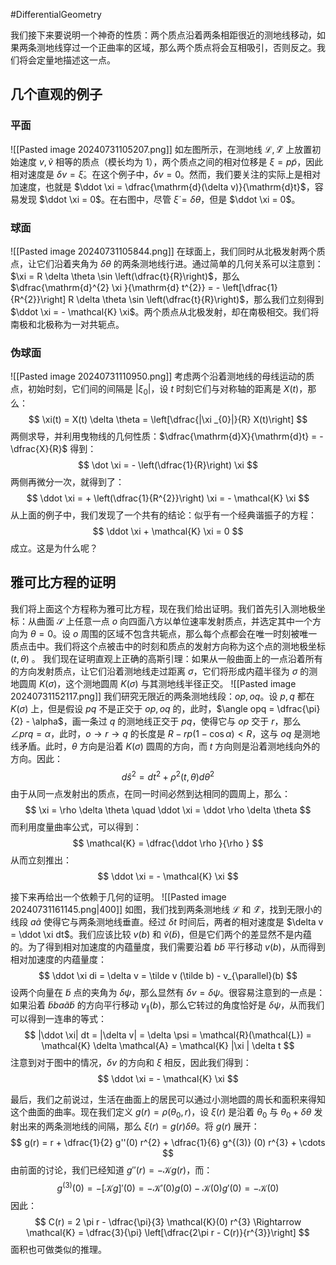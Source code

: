 #DifferentialGeometry 

我们接下来要说明一个神奇的性质：两个质点沿着两条相距很近的测地线移动，如果两条测地线穿过一个正曲率的区域，那么两个质点将会互相吸引，否则反之。我们将会定量地描述这一点。

## 几个直观的例子
### 平面
![[Pasted image 20240731105207.png]]
如左图所示，在测地线 $\mathcal{L},\mathcal{\tilde L}$ 上放置初始速度 $v ,\tilde v$ 相等的质点（模长均为 1），两个质点之间的相对位移是 $\xi = p \tilde p$，因此相对速度是 $\delta v =  \dot \xi$。在这个例子中，$\delta v = 0$。然而，我们要关注的实际上是相对加速度，也就是 $\ddot \xi = \dfrac{\mathrm{d}(\delta v)}{\mathrm{d}t}$，容易发现 $\ddot \xi = 0$。在右图中，尽管 $\dot \xi = \delta \theta$，但是 $\ddot \xi = 0$。

### 球面
![[Pasted image 20240731105844.png]]
在球面上，我们同时从北极发射两个质点，让它们沿着夹角为 $\delta \theta$ 的两条测地线行进。通过简单的几何关系可以注意到：$\xi  = R \delta \theta \sin \left(\dfrac{t}{R}\right)$，那么 $\dfrac{\mathrm{d}^{2}  \xi }{\mathrm{d} t^{2}} = - \left[\dfrac{1}{R^{2}}\right] R \delta \theta  \sin \left(\dfrac{t}{R}\right)$，那么我们立刻得到 $\ddot \xi  = - \mathcal{K} \xi$。两个质点从北极发射，却在南极相交。我们将南极和北极称为一对共轭点。

### 伪球面
![[Pasted image 20240731110950.png]]
考虑两个沿着测地线的母线运动的质点，初始时刻，它们间的间隔是 $|\xi_{0}|$，设 $t$ 时刻它们与对称轴的距离是 $X(t)$，那么：
$$
\xi(t) = X(t) \delta \theta  = \left[\dfrac{|\xi _{0}|}{R} X(t)\right]
$$
两侧求导，并利用曳物线的几何性质：$\dfrac{\mathrm{d}X}{\mathrm{d}t} = -\dfrac{X}{R}$ 得到：
$$
\dot \xi = - \left(\dfrac{1}{R}\right) \xi 
$$
两侧再微分一次，就得到了：
$$
\ddot \xi  = + \left(\dfrac{1}{R^{2}}\right) \xi  = - \mathcal{K} \xi 
$$
从上面的例子中，我们发现了一个共有的结论：似乎有一个经典谐振子的方程：
$$
\ddot  \xi  + \mathcal{K} \xi =  0
$$
成立。这是为什么呢？

## 雅可比方程的证明
我们将上面这个方程称为雅可比方程，现在我们给出证明。我们首先引入测地极坐标：从曲面 $\mathcal{S}$ 上任意一点 $o$ 向四面八方以单位速率发射质点，并选定其中一个方向为 $\theta = 0$。设 $o$ 周围的区域不包含共轭点，那么每个点都会在唯一时刻被唯一质点击中。我们将这个点被击中的时刻和质点的发射方向称为这个点的测地极坐标 $(t , \theta)$ 。
我们现在证明直观上正确的高斯引理：如果从一般曲面上的一点沿着所有的方向发射质点，让它们沿着测地线走过距离 $\sigma$，它们将形成内蕴半径为 $\sigma$ 的测地圆周 $K(\sigma)$，这个测地圆周 $K(\sigma)$ 与其测地线半径正交。
![[Pasted image 20240731152117.png]]
我们研究无限近的两条测地线段：$op,oq$。设 $p,q$ 都在 $K(\sigma)$ 上，但是假设 $pq$ 不是正交于 $op,oq$ 的，此时，$\angle opq = \dfrac{\pi}{2}  - \alpha$，画一条过 $q$ 的测地线正交于 $pq$，使得它与 $op$ 交于 $r$，那么 $\angle prq = \alpha$，此时，$o \rightarrow r \rightarrow q$ 的长度是 $R - rp (1 - \cos \alpha)< R$，这与 $oq$ 是测地线矛盾。此时，$\theta$ 方向是沿着 $K(\sigma)$ 圆周的方向，而 $t$ 方向则是沿着测地线向外的方向。因此：
$$
d \hat s^{2} = dt^{2} + \rho^{2}(t, \theta) d \theta^{2}
$$
由于从同一点发射出的质点，在同一时间必然到达相同的圆周上，那么：
$$
\xi  = \rho \delta \theta  \quad  \ddot  \xi   = \ddot \rho \delta \theta
$$
而利用度量曲率公式，可以得到：
$$
\mathcal{K} =  \dfrac{\ddot  \rho }{\rho }
$$
从而立刻推出：
$$
\ddot \xi = - \mathcal{K} \xi 
$$


接下来再给出一个依赖于几何的证明。
![[Pasted image 20240731161145.png|400]]
如图，我们找到两条测地线 $\mathcal{L}$ 和 $\mathcal{\tilde L}$，找到无限小的线段 $a \tilde a$ 使得它与两条测地线垂直。经过 $\delta t$ 时间后，两者的相对速度是 $\delta v  = \ddot \xi dt$。我们应该比较 $v(b)$ 和 $\tilde v(\tilde b)$，但是它们两个的差显然不是内蕴的。为了得到相对加速度的内蕴量度，我们需要沿着 $b \tilde b$ 平行移动 $v(b)$，从而得到相对加速度的内蕴量度：
$$
\ddot \xi di = \delta v  = \tilde v (\tilde b) - v_{\parallel}(b)
$$
设两个向量在 $\tilde b$ 点的夹角为 $\delta \psi$，那么显然有 $\delta v = \delta \psi$。很容易注意到的一点是：如果沿着 $\tilde b b a  \tilde a \tilde b$ 的方向平行移动 $v_{\parallel} (b)$，那么它转过的角度恰好是 $\delta \psi$，从而我们可以得到一连串的等式：
$$
|\ddot \xi| dt  = |\delta v|  = \delta \psi  = \mathcal{R}(\mathcal{L}) = \mathcal{K} \delta \mathcal{A} = \mathcal{K} |\xi | \delta t
$$
注意到对于图中的情况，$\delta v$ 的方向和 $\xi$ 相反，因此我们得到：
$$
\ddot \xi = - \mathcal{K} \xi 
$$

最后，我们之前说过，生活在曲面上的居民可以通过小测地圆的周长和面积来得知这个曲面的曲率。现在我们定义 $g (r) = \rho(\theta_{0},r)$，设 $\xi(r)$ 是沿着 $\theta_{0}$ 与 $\theta_{0}+ \delta \theta$
发射出来的两条测地线的间隔，那么 $\xi (r) = g (r) \delta \theta$。将 $g(r)$ 展开：
$$
g(r) = r + \dfrac{1}{2} g''(0) r^{2} + \dfrac{1}{6} g^{(3)} (0) r^{3} + \cdots 
$$
由前面的讨论，我们已经知道 $g'' (r) =  - \mathcal{K} g(r)$，而：
$$
g^{(3)} (0) = - [\mathcal{K}g] '(0) = - \mathcal{K}'(0)g(0) - \mathcal{K}(0) g'(0) = - \mathcal{K}(0)
$$
因此：
$$
C(r) = 2 \pi r - \dfrac{\pi}{3} \mathcal{K}(0) r^{3} \Rightarrow \mathcal{K} = \dfrac{3}{\pi} \left[\dfrac{2\pi r - C(r)}{r^{3}}\right]
$$
面积也可做类似的推理。




